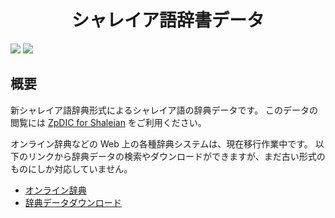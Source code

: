 <div align="center">
<h1>シャレイア語辞書データ</h1>
</div>

![](https://img.shields.io/github/commit-activity/y/Ziphil/ShaleianDictionaryNew?label=commits)
![](https://img.shields.io/endpoint?label=words&url=https%3A%2F%2Fziphil.com%2Fprogram%2Finterface%2F3.cgi%3Fmode%3Dfetch_badge)


## 概要
新シャレイア語辞典形式によるシャレイア語の辞典データです。
このデータの閲覧には [ZpDIC for Shaleian](https://github.com/Ziphil/ZpdicShaleian) をご利用ください。

オンライン辞典などの Web 上の各種辞典システムは、現在移行作業中です。
以下のリンクから辞典データの検索やダウンロードができますが、まだ古い形式のものにしか対応していません。

- [オンライン辞典](http://ziphil.com/conlang/database/1.html)
- [辞典データダウンロード](http://ziphil.com/conlang/database/4.html)
